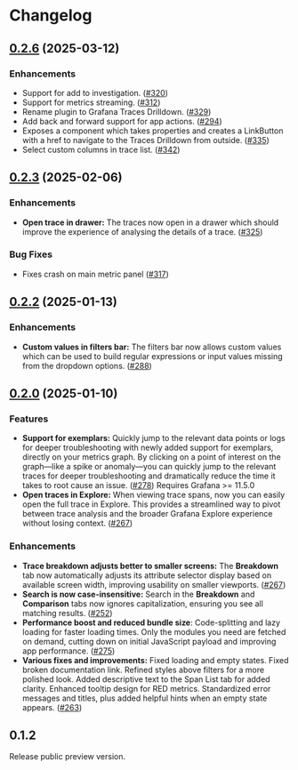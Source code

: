 # Changelog

## [0.2.6](https://github.com/grafana/traces-drilldown/compare/v0.2.4...v0.2.6) (2025-03-12)

### Enhancements

* Support for add to investigation. ([#320](https://github.com/grafana/traces-drilldown/pull/320))
* Support for metrics streaming. ([#312](https://github.com/grafana/traces-drilldown/pull/312))
* Rename plugin to Grafana Traces Drilldown. ([#329](https://github.com/grafana/traces-drilldown/pull/329))
* Add back and forward support for app actions. ([#294](https://github.com/grafana/traces-drilldown/pull/294))
* Exposes a component which takes properties and creates a LinkButton with a href to navigate to the Traces Drilldown from outside. ([#335](https://github.com/grafana/traces-drilldown/pull/335))
* Select custom columns in trace list. ([#342](https://github.com/grafana/traces-drilldown/pull/342))

## [0.2.3](https://github.com/grafana/explore-traces/compare/v0.2.2...v0.2.3) (2025-02-06)

### Enhancements

* **Open trace in drawer:** The traces now open in a drawer which should improve the experience of analysing the details of a trace. ([#325](https://github.com/grafana/explore-traces/pull/325))

### Bug Fixes

* Fixes crash on main metric panel ([#317](https://github.com/grafana/explore-traces/pull/317))

## [0.2.2](https://github.com/grafana/explore-traces/compare/v0.2.0...v0.2.2) (2025-01-13)

### Enhancements

* **Custom values in filters bar:** The filters bar now allows custom values which can be used to build regular expressions or input values missing from the dropdown options. ([#288](https://github.com/grafana/explore-traces/pull/252))

## [0.2.0](https://github.com/grafana/explore-traces/compare/v0.1.3...v0.2.0) (2025-01-10)

### Features

* **Support for exemplars:** Quickly jump to the relevant data points or logs for deeper troubleshooting with newly added support for exemplars, directly on your metrics graph. By clicking on a point of interest on the graph—like a spike or anomaly—you can quickly jump to the relevant traces for deeper troubleshooting and dramatically reduce the time it takes to root cause an issue. ([#278](https://github.com/grafana/explore-traces/pull/278)) Requires Grafana >= 11.5.0
* **Open traces in Explore:** When viewing trace spans, now you can easily open the full trace in Explore. This provides a streamlined way to pivot between trace analysis and the broader Grafana Explore experience without losing context. ([#267](https://github.com/grafana/explore-traces/pull/267))

### Enhancements

* **Trace breakdown adjusts better to smaller screens:** The **Breakdown** tab now automatically adjusts its attribute selector display based on available screen width, improving usability on smaller viewports. ([#267](https://github.com/grafana/explore-traces/pull/267))
* **Search is now case-insensitive:** Search in the **Breakdown** and **Comparison** tabs now ignores capitalization, ensuring you see all matching results. ([#252](https://github.com/grafana/explore-traces/pull/252))
* **Performance boost and reduced bundle size**: Code-splitting and lazy loading for faster loading times. Only the modules you need are fetched on demand, cutting down on initial JavaScript payload and improving app performance. ([#275](https://github.com/grafana/explore-traces/pull/275))
* **Various fixes and improvements:** Fixed loading and empty states. Fixed broken documentation link. Refined styles above filters for a more polished look. Added descriptive text to the Span List tab for added clarity. Enhanced tooltip design for RED metrics. Standardized error messages and titles, plus added helpful hints when an empty state appears. ([#263](https://github.com/grafana/explore-traces/pull/263))

## 0.1.2

Release public preview version.
